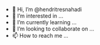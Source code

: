 - 👋 Hi, I’m @hendritresnahadi
- 👀 I’m interested in ...
- 🌱 I’m currently learning ...
- 💞️ I’m looking to collaborate on ...
- 📫 How to reach me ...

<!---
hendritresnahadi/hendritresnahadi is a ✨ special ✨ repository because its `README.md` (this file) appears on your GitHub profile.
You can click the Preview link to take a look at your changes.
--->
